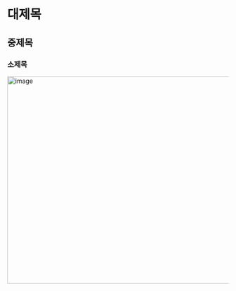 # 대제목
## 중제목
### 소제목
<img width="993" height="472" alt="image" src="https://github.com/user-attachments/assets/e83070c1-ca12-44b8-98da-8fd255af3b3d" />


